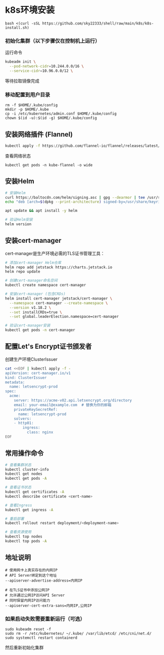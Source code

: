 # k8s环境安装


```
bash <(curl -sSL https://github.com/sky22333/shell/raw/main/k8s/k8s-install.sh)
```



### 初始化集群（以下步骤仅在控制机上运行）

运行命令
```bash
kubeadm init \
  --pod-network-cidr=10.244.0.0/16 \
  --service-cidr=10.96.0.0/12 \
```
等待拉取镜像完成


### 移动配置到用户目录
```
rm -f $HOME/.kube/config
mkdir -p $HOME/.kube
cp -i /etc/kubernetes/admin.conf $HOME/.kube/config
chown $(id -u):$(id -g) $HOME/.kube/config
```

## 安装网络插件 (Flannel)

```bash
kubectl apply -f https://github.com/flannel-io/flannel/releases/latest/download/kube-flannel.yml
```

查看网络状态
```
kubectl get pods -n kube-flannel -o wide
```

## 安装Helm

```bash
# 安装Helm
curl https://baltocdn.com/helm/signing.asc | gpg --dearmor | tee /usr/share/keyrings/helm.gpg > /dev/null
echo "deb [arch=$(dpkg --print-architecture) signed-by=/usr/share/keyrings/helm.gpg] https://baltocdn.com/helm/stable/debian/ all main" > /etc/apt/sources.list.d/helm-stable-debian.list

apt update && apt install -y helm

# 验证Helm安装
helm version
```

## 安装cert-manager

cert-manager是生产环境必需的TLS证书管理工具：

```bash
# 添加cert-manager Helm仓库
helm repo add jetstack https://charts.jetstack.io
helm repo update

# 创建cert-manager命名空间
kubectl create namespace cert-manager

# 安装cert-manager (包含CRDs)
helm install cert-manager jetstack/cert-manager \
  --namespace cert-manager --create-namespace \
  --version v1.18.2 \
  --set installCRDs=true \
  --set global.leaderElection.namespace=cert-manager

# 验证cert-manager安装
kubectl get pods -n cert-manager
```

## 配置Let's Encrypt证书颁发者
创建生产环境ClusterIssuer
```bash
cat <<EOF | kubectl apply -f -
apiVersion: cert-manager.io/v1
kind: ClusterIssuer
metadata:
  name: letsencrypt-prod
spec:
  acme:
    server: https://acme-v02.api.letsencrypt.org/directory
    email: your-email@example.com  # 替换为你的邮箱
    privateKeySecretRef:
      name: letsencrypt-prod
    solvers:
    - http01:
        ingress:
          class: nginx
EOF
```


## 常用操作命令

```bash
# 查看集群状态
kubectl cluster-info
kubectl get nodes
kubectl get pods -A

# 查看证书状态
kubectl get certificates -A
kubectl describe certificate <cert-name>

# 查看Ingress
kubectl get ingress -A

# 重启部署
kubectl rollout restart deployment/<deployment-name>

# 查看资源使用
kubectl top nodes
kubectl top pods -A
```

## 地址说明
```
# 使用网卡上真实存在的内网IP
# API Server绑定到这个地址
--apiserver-advertise-address=内网IP
```
```
# 在TLS证书中添加公网IP
# 允许通过公网IP访问API Server
# 同时保留内网IP访问能力
--apiserver-cert-extra-sans=内网IP,公网IP
```


### 如果启动失败需要重新运行（可选）
```
sudo kubeadm reset -f
sudo rm -r /etc/kubernetes/ ~/.kube/ /var/lib/etcd/ /etc/cni/net.d/
sudo systemctl restart containerd
```
然后重新初始化集群
